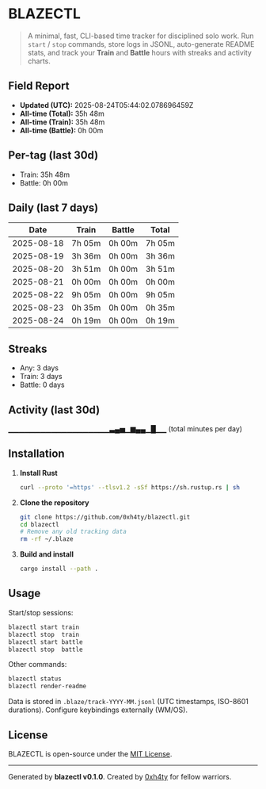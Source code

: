 # BLAZECTL

> A minimal, fast, CLI-based time tracker for disciplined solo work.
    Run `start` / `stop` commands, store logs in JSONL, auto-generate README stats,
    and track your **Train** and **Battle** hours with streaks and activity charts.

## Field Report

- **Updated (UTC):** 2025-08-24T05:44:02.078696459Z
- **All-time (Total):** 35h 48m
- **All-time (Train):** 35h 48m
- **All-time (Battle):** 0h 00m

## Per-tag (last 30d)
- Train: 35h 48m
- Battle: 0h 00m

## Daily (last 7 days)
| Date       | Train | Battle | Total |
|------------|-------|--------|-------|
| 2025-08-18 | 7h 05m | 0h 00m | 7h 05m |
| 2025-08-19 | 3h 36m | 0h 00m | 3h 36m |
| 2025-08-20 | 3h 51m | 0h 00m | 3h 51m |
| 2025-08-21 | 0h 00m | 0h 00m | 0h 00m |
| 2025-08-22 | 9h 05m | 0h 00m | 9h 05m |
| 2025-08-23 | 0h 35m | 0h 00m | 0h 35m |
| 2025-08-24 | 0h 19m | 0h 00m | 0h 19m |

## Streaks
- Any: 3 days
- Train: 3 days
- Battle: 0 days

## Activity (last 30d)
▁▁▁▁▁▁▁▁▁▁▁▁▁▁▁▁▁▁▁▃▄▅▁▆▄▄▁█▁▁ (total minutes per day)

## Installation
1. **Install Rust**
   ```bash
   curl --proto '=https' --tlsv1.2 -sSf https://sh.rustup.rs | sh
   ```
2. **Clone the repository**
   ```bash
   git clone https://github.com/0xh4ty/blazectl.git
   cd blazectl
   # Remove any old tracking data
   rm -rf ~/.blaze
   ```
3. **Build and install**
   ```bash
   cargo install --path .
   ```

## Usage
Start/stop sessions:
```bash
blazectl start train
blazectl stop  train
blazectl start battle
blazectl stop  battle
```
Other commands:
```bash
blazectl status
blazectl render-readme
```
Data is stored in `.blaze/track-YYYY-MM.jsonl` (UTC timestamps, ISO-8601 durations).
Configure keybindings externally (WM/OS).

## License
BLAZECTL is open-source under the [MIT License](LICENSE).

---

Generated by **blazectl v0.1.0**.
Created by [0xh4ty](https://github.com/0xh4ty) for fellow warriors.
